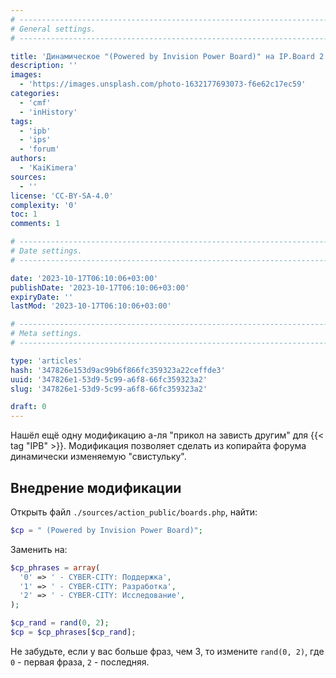 ```yaml
---
# -------------------------------------------------------------------------------------------------------------------- #
# General settings.
# -------------------------------------------------------------------------------------------------------------------- #

title: 'Динамическое "(Powered by Invision Power Board)" на IP.Board 2.3'
description: ''
images:
  - 'https://images.unsplash.com/photo-1632177693073-f6e62c17ec59'
categories:
  - 'cmf'
  - 'inHistory'
tags:
  - 'ipb'
  - 'ips'
  - 'forum'
authors:
  - 'KaiKimera'
sources:
  - ''
license: 'CC-BY-SA-4.0'
complexity: '0'
toc: 1
comments: 1

# -------------------------------------------------------------------------------------------------------------------- #
# Date settings.
# -------------------------------------------------------------------------------------------------------------------- #

date: '2023-10-17T06:10:06+03:00'
publishDate: '2023-10-17T06:10:06+03:00'
expiryDate: ''
lastMod: '2023-10-17T06:10:06+03:00'

# -------------------------------------------------------------------------------------------------------------------- #
# Meta settings.
# -------------------------------------------------------------------------------------------------------------------- #

type: 'articles'
hash: '347826e153d9ac99b6f866fc359323a22ceffde3'
uuid: '347826e1-53d9-5c99-a6f8-66fc359323a2'
slug: '347826e1-53d9-5c99-a6f8-66fc359323a2'

draft: 0
---
```


Нашёл ещё одну модификацию а-ля "прикол на зависть другим" для {{< tag "IPB" >}}. Модификация позволяет сделать из копирайта форума динамически изменяемую "свистульку".

<!--more-->

## Внедрение модификации

Открыть файл `./sources/action_public/boards.php`, найти:

```php
$cp = " (Powered by Invision Power Board)";
```

Заменить на:

```php
$cp_phrases = array(
  '0' => ' - CYBER-CITY: Поддержка',
  '1' => ' - CYBER-CITY: Разработка',
  '2' => ' - CYBER-CITY: Исследование',
);

$cp_rand = rand(0, 2);
$cp = $cp_phrases[$cp_rand];
```

Не забудьте, если у вас больше фраз, чем 3, то измените `rand(0, 2)`, где `0` - первая фраза, `2` - последняя.
